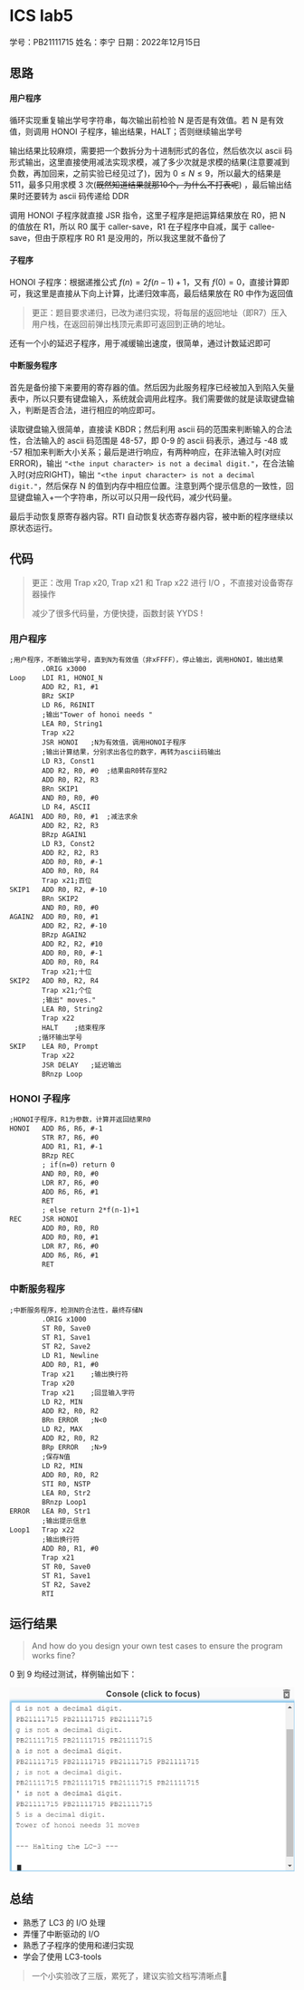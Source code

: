 # ICS lab5

学号：PB21111715							姓名：李宁							日期：2022年12月15日

## 思路

#### 用户程序

循环实现重复输出学号字符串，每次输出前检验 N 是否是有效值。若 N 是有效值，则调用 HONOI 子程序，输出结果，HALT；否则继续输出学号

输出结果比较麻烦，需要把一个数拆分为十进制形式的各位，然后依次以 ascii 码形式输出，这里直接使用减法实现求模，减了多少次就是求模的结果(注意要减到负数，再加回来，之前实验已经见过了)，因为 $0\leq N\leq 9$，所以最大的结果是 511，最多只用求模 3 次(~~既然知道结果就那10个，为什么不打表呢~~) ，最后输出结果时还要转为 ascii 码传递给 DDR

调用 HONOI 子程序就直接 JSR 指令，这里子程序是把运算结果放在 R0，把 N 的值放在 R1，所以 R0 属于 caller-save，R1 在子程序中自减，属于 callee-save，但由于原程序 R0 R1 是没用的，所以我这里就不备份了

#### 子程序

HONOI 子程序：根据递推公式 $f(n)=2f(n-1)+1$，又有 $f(0)=0$，直接计算即可，我这里是直接从下向上计算，比递归效率高，最后结果放在 R0 中作为返回值

> 更正：题目要求递归，已改为递归实现，将每层的返回地址（即R7）压入用户栈，在返回前弹出栈顶元素即可返回到正确的地址。

还有一个小的延迟子程序，用于减缓输出速度，很简单，通过计数延迟即可

#### 中断服务程序

首先是备份接下来要用的寄存器的值。然后因为此服务程序已经被加入到陷入矢量表中，所以只要有键盘输入，系统就会调用此程序。我们需要做的就是读取键盘输入，判断是否合法，进行相应的响应即可。

读取键盘输入很简单，直接读 KBDR；然后利用 ascii 码的范围来判断输入的合法性，合法输入的 ascii 码范围是 48-57，即 0-9 的 ascii 码表示，通过与 -48 或 -57 相加来判断大小关系；最后是进行响应，有两种响应，在非法输入时(对应ERROR)，输出 `"<the input character> is not a decimal digit."`，在合法输入时(对应RIGHT)，输出 `"<the input character> is not a decimal digit."`，然后保存 N 的值到内存中相应位置。注意到两个提示信息的一致性，回显键盘输入+一个字符串，所以可以只用一段代码，减少代码量。

最后手动恢复原寄存器内容。RTI 自动恢复状态寄存器内容，被中断的程序继续以原状态运行。

## 代码

> 更正：改用 Trap x20, Trap x21 和 Trap x22 进行 I/O ，不直接对设备寄存器操作
>
> 减少了很多代码量，方便快捷，函数封装 YYDS !

### 用户程序

```assembly
;用户程序，不断输出学号，直到N为有效值（非xFFFF），停止输出，调用HONOI，输出结果
        .ORIG x3000
Loop    LDI R1, HONOI_N
        ADD R2, R1, #1
        BRz SKIP
        LD R6, R6INIT
        ;输出"Tower of honoi needs "
        LEA R0, String1
        Trap x22
        JSR HONOI	;N为有效值，调用HONOI子程序
        ;输出计算结果，分别求出各位的数字，再转为ascii码输出
        LD R3, Const1
        ADD R2, R0, #0  ;结果由R0转存至R2
        ADD R0, R2, R3
        BRn SKIP1
        AND R0, R0, #0
        LD R4, ASCII
AGAIN1  ADD R0, R0, #1  ;减法求余
        ADD R2, R2, R3
        BRzp AGAIN1
        LD R3, Const2
        ADD R2, R2, R3
        ADD R0, R0, #-1
        ADD R0, R0, R4
        Trap x21;百位
SKIP1   ADD R0, R2, #-10
        BRn SKIP2
        AND R0, R0, #0
AGAIN2  ADD R0, R0, #1
        ADD R2, R2, #-10
        BRzp AGAIN2
        ADD R2, R2, #10
        ADD R0, R0, #-1
        ADD R0, R0, R4
        Trap x21;十位
SKIP2   ADD R0, R2, R4
        Trap x21;个位
        ;输出" moves."
        LEA R0, String2
        Trap x22
        HALT    ;结束程序
	   ;循环输出学号
SKIP    LEA R0, Prompt
        Trap x22
        JSR DELAY	;延迟输出
        BRnzp Loop
```

### HONOI 子程序

```assembly
;HONOI子程序，R1为参数，计算并返回结果R0
HONOI   ADD R6, R6, #-1
        STR R7, R6, #0
        ADD R1, R1, #-1
        BRzp REC
        ; if(n=0) return 0
        AND R0, R0, #0
        LDR R7, R6, #0
        ADD R6, R6, #1
        RET
        ; else return 2*f(n-1)+1
REC     JSR HONOI
        ADD R0, R0, R0
        ADD R0, R0, #1
        LDR R7, R6, #0
        ADD R6, R6, #1
        RET
```

### 中断服务程序

```assembly
;中断服务程序，检测N的合法性，最终存储N
        .ORIG x1000
        ST R0, Save0
        ST R1, Save1
        ST R2, Save2
        LD R1, Newline
        ADD R0, R1, #0
        Trap x21	;输出换行符
        Trap x20
        Trap x21    ;回显输入字符
        LD R2, MIN
        ADD R2, R0, R2
        BRn ERROR	;N<0
        LD R2, MAX
        ADD R2, R0, R2
        BRp ERROR	;N>9
        ;保存N值
        LD R2, MIN
        ADD R0, R0, R2 
        STI R0, NSTP
        LEA R0, Str2
        BRnzp Loop1
ERROR   LEA R0, Str1
        ;输出提示信息
Loop1   Trap x22
        ;输出换行符
        ADD R0, R1, #0
        Trap x21
        ST R0, Save0
        ST R1, Save1
        ST R2, Save2
        RTI
```

## 运行结果

> And how do you design your own test cases to ensure the program works fine?

0 到 9 均经过测试，样例输出如下：

<img src="./lab5.assets/image-20221225225747030.png" alt="image-20221225225747030" style="zoom:80%;" />

## 总结

- 熟悉了 LC3 的 I/O 处理
- 弄懂了中断驱动的 I/O
- 熟悉了子程序的使用和递归实现
- 学会了使用 LC3-tools

> 一个小实验改了三版，累死了，建议实验文档写清晰点🙌
